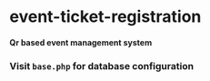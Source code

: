 # event-ticket-registration

#### Qr based event management system

### Visit `base.php` for database configuration
